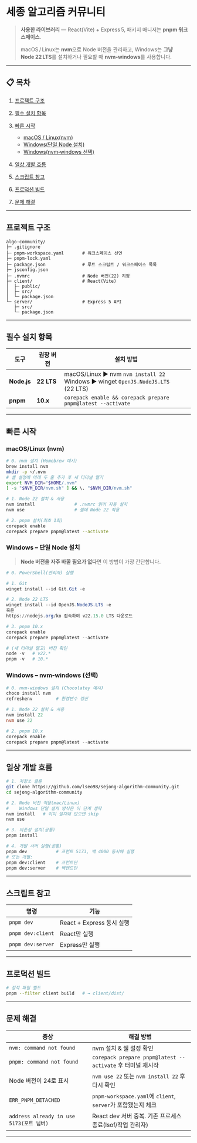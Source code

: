 # 세종 알고리즘 커뮤니티

> **사용한 라이브러리** — React(Vite) + Express 5, 패키지 매니저는 **pnpm 워크스페이스**.
>
> macOS / Linux는 **nvm**으로 Node 버전을 관리하고, Windows는 **그냥 Node 22 LTS**를 설치하거나 필요할 때 **nvm‑windows**를 사용합니다.

---

## 📋 목차

1. [프로젝트 구조](#프로젝트-구조)
2. [필수 설치 항목](#필수-설치-항목)
3. [빠른 시작](#빠른-시작)

   * [macOS / Linux(nvm)](#macoslinux-nvm)
   * [Windows(단일 Node 설치)](#windows-단일-node-설치)
   * [Windows(nvm‑windows 선택)](#windows-nvm-windows)
4. [일상 개발 흐름](#일상-개발-흐름)
5. [스크립트 참고](#스크립트-참고)
6. [프로덕션 빌드](#프로덕션-빌드)
7. [문제 해결](#문제-해결)

---

## 프로젝트 구조

```text
algo-community/
├─ .gitignore
├─ pnpm-workspace.yaml       # 워크스페이스 선언
├─ pnpm-lock.yaml
├─ package.json              # 루트 스크립트 / 워크스페이스 목록
├─ jsconfig.json
├─ .nvmrc                    # Node 버전(22) 지정
├─ client/                   # React(Vite)
│  ├─ public/
│  ├─ src/
│  └─ package.json
└─ server/                   # Express 5 API
   ├─ src/
   └─ package.json
```

---

## 필수 설치 항목

| 도구          | 권장 버전      | 설치 방법                                                                                 |
| ----------- | ---------- | ------------------------------------------------------------------------------------- |
| **Node.js** | **22 LTS** | macOS/Linux ▶︎ nvm `nvm install 22`<br>Windows ▶︎ winget `OpenJS.NodeJS.LTS` (22 LTS) |
| **pnpm**    | **10.x**   | `corepack enable && corepack prepare pnpm@latest --activate`                          |

---

## 빠른 시작

### macOS/Linux (nvm) <a id="macoslinux-nvm"></a>

```bash
# 0. nvm 설치 (Homebrew 예시)
brew install nvm
mkdir -p ~/.nvm
# 셸 설정에 아래 두 줄 추가 후 새 터미널 열기
export NVM_DIR="$HOME/.nvm"
[ -s "$NVM_DIR/nvm.sh" ] && \. "$NVM_DIR/nvm.sh"

# 1. Node 22 설치 & 사용
nvm install               # .nvmrc 읽어 자동 설치
nvm use                   # 셸에 Node 22 적용

# 2. pnpm 설치(최초 1회)
corepack enable
corepack prepare pnpm@latest --activate
```

### Windows – 단일 Node 설치 <a id="windows-단일-node-설치"></a>

> **Node 버전을 자주 바꿀 필요가 없다**면 이 방법이 가장 간단합니다.

```powershell
# 0. PowerShell(관리자) 실행

# 1. Git
winget install --id Git.Git -e

# 2. Node 22 LTS
winget install --id OpenJS.NodeJS.LTS -e
혹은 
https://nodejs.org/ko 접속하여 v22.15.0 LTS 다운로드

# 3. pnpm 10.x
corepack enable
corepack prepare pnpm@latest --activate

# (새 터미널 열고) 버전 확인
node -v   # v22.*
pnpm -v   # 10.*
```

### Windows – nvm‑windows (선택) <a id="windows-nvm-windows"></a>

```powershell
# 0. nvm-windows 설치 (Chocolatey 예시)
choco install nvm
refreshenv         # 환경변수 갱신

# 1. Node 22 설치 & 사용
nvm install 22
nvm use 22

# 2. pnpm 10.x
corepack enable
corepack prepare pnpm@latest --activate
```

---

## 일상 개발 흐름

```bash
# 1. 저장소 클론
git clone https://github.com/lseo98/sejong-algorithm-community.git
cd sejong-algorithm-community

# 2. Node 버전 적용(mac/Linux)
#    Windows 단일 설치 방식은 이 단계 생략
nvm install   # 이미 설치돼 있으면 skip
nvm use

# 3. 의존성 설치(공통)
pnpm install

# 4. 개발 서버 실행(공통)
pnpm dev           # 프런트 5173, 백 4000 동시에 실행
# 또는 개별:
pnpm dev:client    # 프런트만
pnpm dev:server    # 백엔드만
```

---

## 스크립트 참고

| 명령                | 기능                           |
| ----------------- | ---------------------------- |
| `pnpm dev`        | React + Express 동시 실행        |
| `pnpm dev:client` | React만 실행                    |
| `pnpm dev:server` | Express만 실행                  |

---

## 프로덕션 빌드

```bash
# 정적 파일 빌드
pnpm --filter client build   # → client/dist/

```

---

## 문제 해결

| 증상                            | 해결 방법                                               |
| ----------------------------- | --------------------------------------------------- |
| `nvm: command not found`      | nvm 설치 & 쉘 설정 확인                                    |
| `pnpm: command not found`     | `corepack prepare pnpm@latest --activate` 후 터미널 재시작 |
| Node 버전이 24로 표시               | `nvm use 22` 또는 `nvm install 22` 후 다시 확인            |
| `ERR_PNPM_DETACHED`           | `pnpm-workspace.yaml`에 `client`, `server`가 포함됐는지 체크 |
| `address already in use 5173(포트 넘버)` | React dev 서버 중복. 기존 프로세스 종료(lsof/작업 관리자)            |

---

